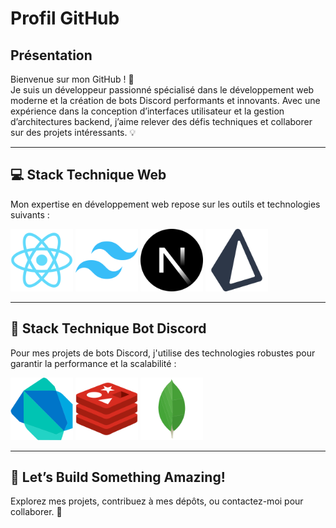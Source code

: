 # **Profil GitHub**

## **Présentation**  
Bienvenue sur mon GitHub ! 🚀  
Je suis un développeur passionné spécialisé dans le développement web moderne et la création de bots Discord performants et innovants. Avec une expérience dans la conception d’interfaces utilisateur et la gestion d’architectures backend, j’aime relever des défis techniques et collaborer sur des projets intéressants. 💡  

---

## **💻 Stack Technique Web**  
Mon expertise en développement web repose sur les outils et technologies suivants :  

<p align="left">
  <img src="https://raw.githubusercontent.com/devicons/devicon/master/icons/react/react-original.svg" alt="React" width="100" height="100"/>
  <img src="https://raw.githubusercontent.com/devicons/devicon/master/icons/tailwindcss/tailwindcss-original.svg" alt="TailwindCSS" width="100" height="100"/>
  <img src="https://raw.githubusercontent.com/devicons/devicon/master/icons/nextjs/nextjs-original.svg" alt="Next.js" width="100" height="100"/>
  <img src="https://raw.githubusercontent.com/devicons/devicon/master/icons/prisma/prisma-original.svg" alt="Prisma" width="100" height="100"/>
</p>

---

## **🤖 Stack Technique Bot Discord**  
Pour mes projets de bots Discord, j'utilise des technologies robustes pour garantir la performance et la scalabilité :  

<p align="left">
  <img src="https://raw.githubusercontent.com/devicons/devicon/master/icons/dart/dart-original.svg" alt="Dart" width="100" height="100"/>
  <img src="https://raw.githubusercontent.com/devicons/devicon/master/icons/redis/redis-original.svg" alt="Redis" width="100" height="100"/>
  <img src="https://raw.githubusercontent.com/devicons/devicon/master/icons/mongodb/mongodb-original.svg" alt="MongoDB" width="100" height="100"/>
</p>

---

## **🚀 Let’s Build Something Amazing!**  
Explorez mes projets, contribuez à mes dépôts, ou contactez-moi pour collaborer. 🌟  
